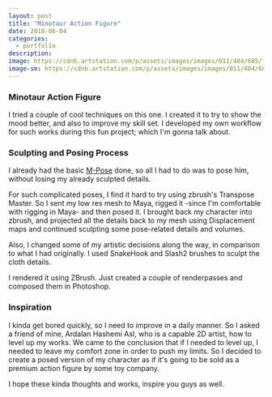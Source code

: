 ```yaml
---
layout: post
title: "Minotaur Action Figure"
date: 2018-06-04
categories:
  - portfolio
description:
image: https://cdnb.artstation.com/p/assets/images/images/011/484/685/large/hossein-moayed-minotaur-statue-by-hossimo-01.jpg?1529839605
image-sm: https://cdnb.artstation.com/p/assets/images/images/011/484/685/large/hossein-moayed-minotaur-statue-by-hossimo-01.jpg?1529839605
---
```

### Minotaur Action Figure
I tried a couple of cool techniques on this one. I created it to try to show the mood better, and also to improve my skill set. I developed my own workflow for such works during this fun project; which I'm gonna talk about.

### Sculpting and Posing Process
I already had the basic [M-Pose](https://hossim0.github.io/portfolio/Minotaur/) done, so all I had to do was to pose him, without losing my already sculpted details.

For such complicated poses, I find it hard to try using zbrush's Transpose Master. So I sent my low res mesh to Maya, rigged it -since I'm comfortable with rigging in Maya- and then posed it. I brought back my character into zbrush, and projected all the details back to my mesh using Displacement maps and continued sculpting some pose-related details and volumes.

Also, I changed some of my artistic decisions along the way, in comparison to what I had originally.
I used SnakeHook and Slash2 brushes to sculpt the cloth details.

I rendered it using ZBrush. Just created a couple of renderpasses and composed them in Photoshop.

### Inspiration

I kinda get bored quickly, so I need to improve in a daily manner. So I asked a friend of mine, Ardalan Hashemi Asl, who is a capable 2D artist, how to level up my works. We came to the conclusion that if I needed to level up, I needed to leave my comfort zone in order to push my limits. So I decided to create a posed version of my character as if it's going to be sold as a premium action figure by some toy company.

I hope these kinda thoughts and works, inspire you guys as well.
